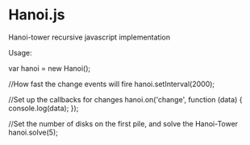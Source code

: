 Hanoi.js
========

Hanoi-tower recursive javascript implementation

Usage:

var hanoi = new Hanoi();

//How fast the change events will fire
hanoi.setInterval(2000);

//Set up the callbacks for changes
hanoi.on('change', function (data) {
	console.log(data);
});

//Set the number of disks on the first pile, and solve the Hanoi-Tower
hanoi.solve(5);
